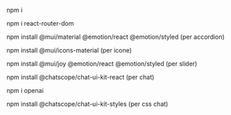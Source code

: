 npm i 

npm i react-router-dom

npm install @mui/material @emotion/react @emotion/styled (per accordion)

npm install @mui/icons-material (per icone)

npm install @mui/joy @emotion/react @emotion/styled (per slider)

npm install @chatscope/chat-ui-kit-react (per chat)

npm i openai

npm install @chatscope/chat-ui-kit-styles (per css chat)
